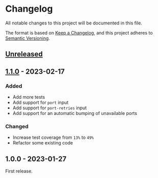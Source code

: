 # Changelog

All notable changes to this project will be documented in this file.

The format is based on [Keep a Changelog](https://keepachangelog.com/en/1.0.0/),
and this project adheres to [Semantic Versioning](https://semver.org/spec/v2.0.0.html).

## [Unreleased]

## [1.1.0] - 2023-02-17

### Added

- Add more tests
- Add support for `port` input
- Add support for `port-retries` input
- Add support for an automatic bumping of unavailable ports

### Changed

- Increase test coverage from `13%` to `49%`
- Refactor some existing code

## 1.0.0 - 2023-01-27

First release.

[unreleased]: https://github.com/codedsolar/slack-action/compare/v1.1.0...HEAD
[1.1.0]: https://github.com/codedsolar/slack-action/compare/v1.0.0...v1.1.0
